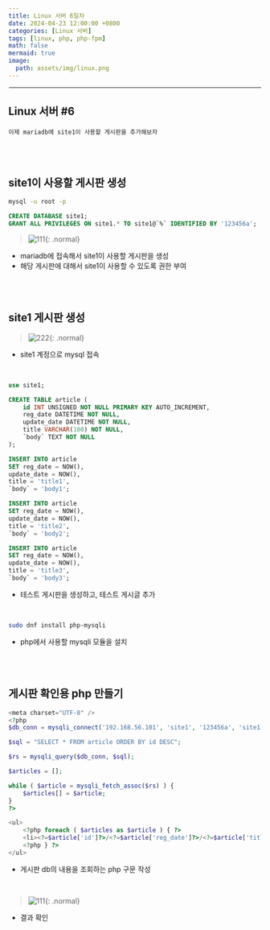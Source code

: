 ```yaml
---
title: Linux 서버 6일차
date: 2024-04-23 12:00:00 +0800
categories: [Linux 서버]
tags: [linux, php, php-fpm]
math: false
mermaid: true
image:
  path: assets/img/linux.png
---
```


<hr style="border:1px solid white">

## Linux 서버 #6
```
이제 mariadb에 site1이 사용할 게시판을 추가해보자
```

<br/><br/>

## site1이 사용할 게시판 생성
```bash
mysql -u root -p
```
```sql
CREATE DATABASE site1;
GRANT ALL PRIVILEGES ON site1.* TO site1@`%` IDENTIFIED BY '123456a';
```
> ![111](https://github.com/alphathx13/alphathx13.github.io/assets/163115993/c55f4311-4e2d-43c2-ac51-b8181d148c7c){: .normal}
- mariadb에 접속해서 site1이 사용할 게시판을 생성
- 해당 게시판에 대해서 site1이 사용할 수 있도록 권한 부여

<br/><br/>

## site1 게시판 생성
> ![222](https://github.com/alphathx13/alphathx13.github.io/assets/163115993/c25c7668-1c24-41d9-a0cb-c8ec35e24fd0){: .normal}
- site1 계정으로 mysql 접속

<br/>

```sql
use site1;

CREATE TABLE article (
    id INT UNSIGNED NOT NULL PRIMARY KEY AUTO_INCREMENT,
    reg_date DATETIME NOT NULL,
    update_date DATETIME NOT NULL,
    title VARCHAR(100) NOT NULL,
    `body` TEXT NOT NULL
);

INSERT INTO article
SET reg_date = NOW(),
update_date = NOW(),
title = 'title1',
`body` = 'body1';

INSERT INTO article
SET reg_date = NOW(),
update_date = NOW(),
title = 'title2',
`body` = 'body2';

INSERT INTO article
SET reg_date = NOW(),
update_date = NOW(),
title = 'title3',
`body` = 'body3';
```
- 테스트 게시판을 생성하고, 테스트 게시글 추가

<br/>

```bash
sudo dnf install php-mysqli
```
- php에서 사용할 mysqli 모듈을 설치

<br/><br/>

## 게시판 확인용 php 만들기
```php
<meta charset="UTF-8" />
<?php
$db_conn = mysqli_connect('192.168.56.101', 'site1', '123456a', 'site1');

$sql = "SELECT * FROM article ORDER BY id DESC";  

$rs = mysqli_query($db_conn, $sql);

$articles = []; 

while ( $article = mysqli_fetch_assoc($rs) ) {
    $articles[] = $article;
} 
?>

<ul>
	<?php foreach ( $articles as $article ) { ?>
	<li><?=$article['id']?>/<?=$article['reg_date']?>/<?=$article['title']?></li>
	<?php } ?>
</ul>
```
- 게시판 db의 내용을 조회하는 php 구문 작성

<br/>

> ![111](https://github.com/alphathx13/alphathx13.github.io/assets/163115993/457420eb-be19-41c2-b584-9d40c318d532){: .normal}
- 결과 확인